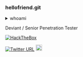 ### hellofriend.git

<details>
  <summary>whoami</summary>
 </details>

Deviant / Senior Penetration Tester

[![HackTheBox](http://www.hackthebox.eu/badge/image/96780)](https://app.hackthebox.eu/profile/96780)

[![Twitter URL](https://img.shields.io/twitter/follow/FreeZeroDays?label=FreeZeroDays%20%20%F0%9F%90%A6&style=flat-square)](https://twitter.com/FreeZeroDays)
   <a href="https://ko-fi.com/deviantsec">
    <img src="https://cdn.buymeacoffee.com/buttons/default-black.png" alt="Buy Me A Coffee" height="20px">
  </a>
